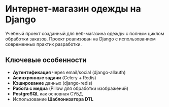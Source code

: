 # Интернет-магазин одежды на Django

Учебный проект созданный для веб-магазина одежды с полным циклом обработки заказов. 
Проект реализован на Django с использованием современных практик разработки.

##  Ключевые особенности

- **Аутентификация** через email/social (django-allauth)
- **Асинхронные задачи** (Celery + Redis)
- **Кэширование** данных (django-redis)
- **Работа с медиа** (Pillow для обработки изображений)
- **PostgreSQL** как основная СУБД
- Использование **Шаблонизатора DTL**
